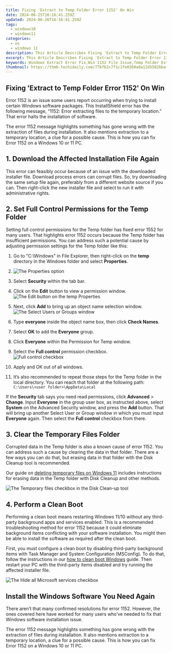```yaml
---
title: Fixing 'Extract to Temp Folder Error 1152' On Win
date: 2024-06-25T16:16:41.259Z
updated: 2024-06-26T16:16:41.259Z
tags:
  - windows10
  - windows11
categories:
  - os
  - windows 11
description: This Article Describes Fixing 'Extract to Temp Folder Error 1152' On Win
excerpt: This Article Describes Fixing 'Extract to Temp Folder Error 1152' On Win
keywords: Windows Extract Error Fix,Win 1152 File Issue,Temp Folder Extraction Fail,Resolve Extract Error WIN,Unpacking Problems Window,Deal with Temp Folder Error,Stop Error 1152 on Windows
thumbnail: https://thmb.techidaily.com/77bfb2c7f1c1fe0360a8a12d5582bbafa6a377d533d7c690d2e56cf6d1507405.jpg
---
```


## Fixing 'Extract to Temp Folder Error 1152' On Win

 Error 1152 is an issue some users report occurring when trying to install certain Windows software packages. This InstallShield error has the following message, “1152: Error extracting files to the temporary location.” That error halts the installation of software.

 The error 1152 message highlights something has gone wrong with the extraction of files during installation. It also mentions extraction to a temporary location, a clue for a possible cause. This is how you can fix Error 1152 on a Windows 10 or 11 PC.

## 1\. Download the Affected Installation File Again

 This error can feasibly occur because of an issue with the downloaded installer file. Download process errors can corrupt files. So, try downloading the same setup file again, preferably from a different website source if you can. Then right-click the new installer file and select to run it with administrative rights.

## 2\. Set Full Control Permissions for the Temp Folder

 Setting full control permissions for the Temp folder has fixed error 1552 for many users. That highlights error 1152 occurs because the Temp folder has insufficient permissions. You can address such a potential cause by adjusting permission settings for the Temp folder like this:

1. Go to "C:\\Windows" in File Explorer, then right-click on the **temp** directory in the Windows folder and select **Properties**.
2. ![The Properties option](https://static1.makeuseofimages.com/wordpress/wp-content/uploads/2023/08/properties-option5.jpg)
3. Select **Security** within the tab bar.
4. Click on the **Edit** button to view a permission window.  
![The Edit button on the temp Properties](https://static1.makeuseofimages.com/wordpress/wp-content/uploads/2023/08/edit-button.jpg)
5. Next, click **Add** to bring up an object name selection window.  
![The Select Users or Groups window](https://static1.makeuseofimages.com/wordpress/wp-content/uploads/2023/08/select-user-or-groups-window.jpg)

1. Type **everyone** inside the object name box, then click **Check Names**.
2. Select **OK** to add the **Everyone** group.
3. Click **Everyone** within the Permission for Temp window.
4. Select the **Full control** permission checkbox.  
![Full control checkbox](https://static1.makeuseofimages.com/wordpress/wp-content/uploads/2023/08/full-control-checkbox.jpg)
5. Apply and OK out of all windows.
6. It’s also recommended to repeat those steps for the Temp folder in the local directory. You can reach that folder at the following path:  
`C:\Users\<user folder>\AppData\Local`

 If the **Security** tab says you need read permissions, click **Advanced** \> **Change**. Input **Everyone** in the group user box, as instructed above, select **System** on the Advanced Security window, and press the **Add** button. That will bring up another Select User or Group window in which you must input **Everyone** again. Then select the **Full control** checkbox from there.

## 3\. Clear the Temporary Files Folder

 Corrupted data in the Temp folder is also a known cause of error 1152\. You can address such a cause by clearing the data in that folder. There are a few ways you can do that, but erasing data in that folder with the Disk Cleanup tool is recommended.

 Our guide on [deleting temporary files on Windows 11](https://www.makeuseof.com/windows-11-delete-temporary-files/) includes instructions for erasing data in the Temp folder with Disk Cleanup and other methods.

![The Temporary files checkbox in the Disk Clean-up tool](https://static1.makeuseofimages.com/wordpress/wp-content/uploads/2023/08/temporary-files-checkbox.jpg)

## 4\. Perform a Clean Boot

 Performing a clean boot means restarting Windows 11/10 without any third-party background apps and services enabled. This is a recommended troubleshooting method for error 1152 because it could eliminate background items conflicting with your software installation. You might then be able to install the software as required after the clean boot.

 First, you must configure a clean boot by disabling third-party background items with Task Manager and System Configuration (MSConfig). To do that, follow the instructions in our [how to clean boot Windows](https://www.makeuseof.com/clean-boot-windows-11/) guide. Then restart your PC with the third-party items disabled and try running the affected installer file.

![The Hide all Microsoft services checkbox](https://static1.makeuseofimages.com/wordpress/wp-content/uploads/2023/08/hide-all-microsoft-services-checkbox.jpg)

## Install the Windows Software You Need Again

 There aren’t that many confirmed resolutions for error 1152\. However, the ones covered here have worked for many users who’ve needed to fix that Windows software installation issue.

 The error 1152 message highlights something has gone wrong with the extraction of files during installation. It also mentions extraction to a temporary location, a clue for a possible cause. This is how you can fix Error 1152 on a Windows 10 or 11 PC.



<ins class="adsbygoogle"
      style="display:block"
      data-ad-client="ca-pub-7571918770474297"
      data-ad-slot="8358498916"
      data-ad-format="auto"
      data-full-width-responsive="true"></ins>